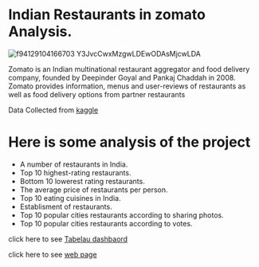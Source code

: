 # Indian Restaurants in zomato Analysis.

![f94129104166703 Y3JvcCwxMzgwLDEwODAsMjcwLDA](https://user-images.githubusercontent.com/111237089/222759326-96475d70-6398-497d-a93f-16b8118dabad.png)

Zomato is an Indian multinational restaurant aggregator and food delivery company, founded by Deepinder Goyal and Pankaj Chaddah in 2008. Zomato provides information, menus and user-reviews of restaurants as well as food delivery options from partner restaurants


Data Collected from [kaggle](https://www.kaggle.com/datasets/rabhar/zomato-restaurants-in-india)

# Here is some analysis of the project

* A number of restaurants in India.
* Top 10 highest-rating restaurants.
* Bottom 10 lowerest rating restaurants.
* The average price of restaurants per person.
* Top 10 eating cuisines in India.
* Establisment of restaurants.
* Top 10 popular cities restaurants according to sharing photos.
* Top 10 popular cities restaurants according to votes.




click here to see [Tabelau dashbaord](https://public.tableau.com/shared/MFBRX9HTR?:display_count=n&:origin=viz_share_link)

click here to see [web page](https://vikas-budhani.github.io/Indian_Restaurants_in_zomato.github.io-/)

